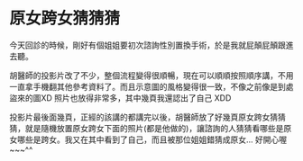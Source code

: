 # 原女跨女猜猜猜

今天回診的時候，剛好有個姐姐要初次諮詢性別置換手術，於是我就屁顛屁顛跟進去聽。

胡醫師的投影片改了不少，整個流程變得很順暢，現在可以順順按照順序講，不用一直拿手機翻其他參考資料了。而且示意圖的風格變得很一致，不像之前像是到處盜來的圖XD 照片也放得非常多，其中幾頁我還認出了自己 XDD

投影片最後面幾頁，正經的該講的都講完以後，胡醫師放了好幾頁原女跨女猜猜猜，就是隨機放置原女跨女下面的照片(都是他做的)，讓諮詢的人猜猜看哪些是原女哪些是跨女。我又在其中看到了自己，而且被那位姐姐錯猜成原女… 好開心喔~~~^^
